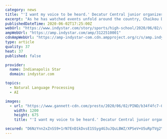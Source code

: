 ```yaml
---
category: news
title: "'I want my voice to be heard.' Decatur Central junior organizes black activist group"
excerpt: "As he has watched events unfold around the country, Chaikou Diallo felt the need to do something to get the conversation started among his peers."
publishedDateTime: 2020-06-02T17:25:00Z
webUrl: "https://www.indystar.com/story/sports/high-school/2020/06/02/after-george-floyd-murder-decatur-central-junior-chaikou-diallo-hopes-spur-change/3122510001/"
ampWebUrl: "https://amp.indystar.com/amp/3122510001"
cdnAmpWebUrl: "https://amp-indystar-com.cdn.ampproject.org/c/s/amp.indystar.com/amp/3122510001"
type: article
quality: 37
heat: 37
published: false

provider:
  name: Indianapolis Star
  domain: indystar.com

topics:
  - Natural Language Processing
  - AI

images:
  - url: "https://www.gannett-cdn.com/presto/2020/06/02/PIND/b34f4fc7-056d-483a-a6a5-187dd316a36d-1FullSizeRender.jpeg?auto=webp&crop=771,434,x1,y309&format=pjpg&width=1200"
    width: 1200
    height: 675
    title: "'I want my voice to be heard.' Decatur Central junior organizes black activist group"

secured: "D6NzYnn2xZnSS9+1rN7EnD1kDvsE1SSyg4G3uJQuLBWZ/XPSeV+U5uRpTVg2YtPAdpG7RPRxcPy7MMRT6cf7e3VfXDHHNvexgyLCRx+41RRIwJvhub5euvgjPltIbJAHtCozFkIFkwYZYiYoxI3IdaIoeRQ3pDlIemf28J10RHhXE9Dd1tW14L6JRuBC4XpKo4eoUKzty+ihCqxyD5YIkFOXnBbpOzin87JBuc/vxPECLh2uy86KD/1Wo3qa1GvmsKugafLysgdZwSr7aw/UCSmbJ456Zm91z0YMzWfCwCkqsv8g6iEid9bPU3PTJdc35Iw8f0VHyc8jRZVHX/pHcY5PEkFbIeil2lkr6qY2+wtYwXs6ipGrLKGs557XiF2ABfeGoNsoX+kDPyROtR9gl23m7S+LIQOH4KDQdjEcUgdElv0v8Bgv6tqWGvnds/3LjGKRyPpAir0wg5supq8DwXMAY69DZKN03/KRRjPOc1k=;errTKPKvq6tVKXnxmPfkTA=="
---
```



